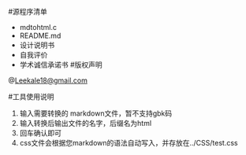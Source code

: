 #源程序清单           
- mdtohtml.c
- README.md
- 设计说明书
- 自我评价
- 学术诚信承诺书
#版权声明

@<Leekale18@gmail.com>

#工具使用说明
1. 输入需要转换的 markdown文件，暂不支持gbk码
2. 输入转换后输出文件的名字，后缀名为html
3. 回车确认即可
4. css文件会根据您markdown的语法自动写入，并存放在../CSS/test.css